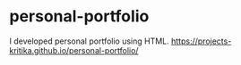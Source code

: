# personal-portfolio
I developed personal portfolio using HTML.
https://projects-kritika.github.io/personal-portfolio/
